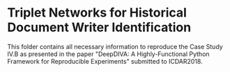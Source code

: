#  Triplet  Networks  for  Historical  Document  Writer  Identification

This folder contains all necessary information to reproduce the Case Study IV.B as presented in the paper "DeepDIVA: A Highly-Functional Python Framework for Reproducible Experiments" submitted to ICDAR2018.

